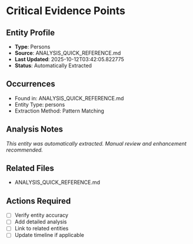 # Critical Evidence Points

## Entity Profile
- **Type**: Persons
- **Source**: ANALYSIS_QUICK_REFERENCE.md
- **Last Updated**: 2025-10-12T03:42:05.822775
- **Status**: Automatically Extracted

## Occurrences
- Found in: ANALYSIS_QUICK_REFERENCE.md
- Entity Type: persons
- Extraction Method: Pattern Matching

## Analysis Notes
*This entity was automatically extracted. Manual review and enhancement recommended.*

## Related Files
- ANALYSIS_QUICK_REFERENCE.md

## Actions Required
- [ ] Verify entity accuracy
- [ ] Add detailed analysis
- [ ] Link to related entities
- [ ] Update timeline if applicable
